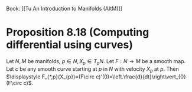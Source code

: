 Book: [[Tu An Introduction to Manifolds (AItM)]]
# Proposition 8.18 (Computing differential using curves)
Let $N,M$ be manifolds, $p\in N,X_{p}\in T_{p}N$.
Let $F:N\to M$ be a smooth map.
Let $c$ be any smooth curve starting at $p$ in $N$ with velocity $X_{p}$ at $p$.
Then $\displaystyle F_{*,p}(X_{p})=(F\circ c)'(0)=\left.\frac{d}{dt}\right\vert_{0}(F\circ c)$.